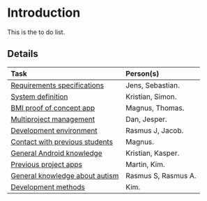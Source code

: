 # Introduction #


This is the to do list.


## Details ##

| **Task** | **Person(s)** |
|:---------|:--------------|
| [Requirements specifications](xxx_Generalxzknowledge_Previousxzproject_Requirements_specifications.md) | Jens, Sebastian. |
| [System definition](xxx_Generalxzknowledge_Previousxzproject_System_definition.md) | Kristian, Simon. |
| [BMI proof of concept app](xxx_Generalxzknowledge_Previousxzproject_BMI_proof_of_concept_app.md) | Magnus, Thomas. |
| [Multiproject management](xxx_Generalxzknowledge_Previousxzproject_Multiproject_management.md) | Dan, Jesper.  |
| [Development environment](xx_Generalxzknowledge_Development_environment.md) | Rasmus J, Jacob. |
| [Contact with previous students](xx_Generalxzknowledge_Contact_with_previous_students.md) | Magnus.       |
| [General Android knowledge](xx_Generalxzknowledge_General_android_knowledge.md) | Kristian, Kasper. |
| [Previous project apps](xxx_Generalxzknowledge_Previousxzproject_Previous_project_apps.md) | Martin, Kim.  |
| [General knowledge about autism](xx_Generalxzknowledge_General_knowledge_about_autism.md) | Rasmus S, Rasmus A. |
| [Development methods](xx_Generalxzknowledge_Development_methods.md) | Kim.          |